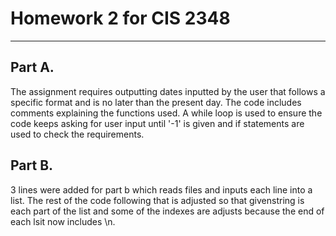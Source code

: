 # Homework 2 for CIS 2348
***
## Part A. 
The assignment requires outputting dates inputted by the user that follows a specific format and is no later than the present day.
The code includes comments explaining the functions used. 
A while loop is used to ensure the code keeps asking for user input until '-1' is given and if statements are used to check the requirements.

## Part B.
3 lines were added for part b which reads files and inputs each line into a list. The rest of the code following that is adjusted so that givenstring is each part of the list and some of the indexes are adjusts because the end of each lsit now includes \n.
